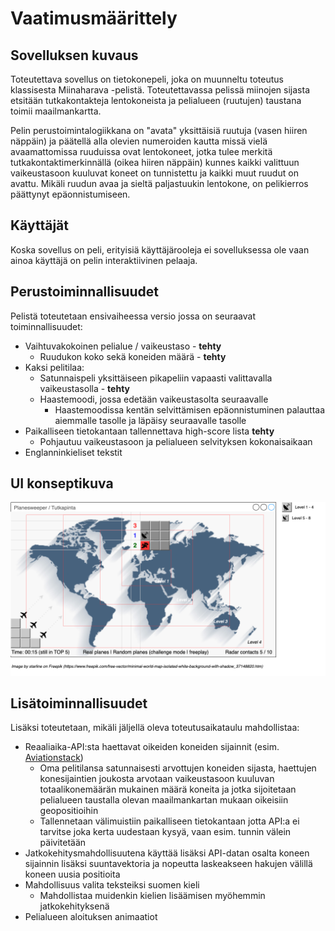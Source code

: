 # Vaatimusmäärittely

## Sovelluksen kuvaus

Toteutettava sovellus on tietokonepeli, joka on muunneltu toteutus klassisesta Miinaharava -pelistä. Toteutettavassa pelissä miinojen sijasta etsitään tutkakontakteja lentokoneista ja pelialueen (ruutujen) taustana toimii maailmankartta. 

Pelin perustoimintalogiikkana on "avata" yksittäisiä ruutuja (vasen hiiren näppäin) ja päätellä alla olevien numeroiden kautta missä vielä avaamattomissa ruuduissa ovat lentokoneet, jotka tulee merkitä tutkakontaktimerkinnällä (oikea hiiren näppäin) kunnes kaikki valittuun vaikeustasoon kuuluvat koneet on tunnistettu ja kaikki muut ruudut on avattu. Mikäli ruudun avaa ja sieltä paljastuukin lentokone, on pelikierros päättynyt epäonnistumiseen.

## Käyttäjät

Koska sovellus on peli, erityisiä käyttäjärooleja ei sovelluksessa ole vaan ainoa käyttäjä on pelin interaktiivinen pelaaja.

## Perustoiminnallisuudet

Pelistä toteutetaan ensivaiheessa versio jossa on seuraavat toiminnallisuudet:

- Vaihtuvakokoinen pelialue / vaikeustaso - **tehty**
  - Ruudukon koko sekä koneiden määrä - **tehty**
- Kaksi pelitilaa: 
  - Satunnaispeli yksittäiseen pikapeliin vapaasti valittavalla vaikeustasolla - **tehty**
  - Haastemoodi, jossa edetään vaikeustasolta seuraavalle
    - Haastemoodissa kentän selvittämisen epäonnistuminen palauttaa aiemmalle tasolle ja läpäisy seuraavalle tasolle
- Paikalliseen tietokantaan tallennettava high-score lista **tehty**
  - Pohjautuu vaikeustasoon ja pelialueen selvityksen kokonaisaikaan
- Englanninkieliset tekstit

## UI konseptikuva

![](./kuvat/ui-sketch.png)

## Lisätoiminnallisuudet

Lisäksi toteutetaan, mikäli jäljellä oleva toteutusaikataulu mahdollistaa:

- Reaaliaika-API:sta haettavat oikeiden koneiden sijainnit (esim. [Aviationstack](https://aviationstack.com/))
  - Oma pelitilansa satunnaisesti arvottujen koneiden sijasta, haettujen konesijaintien joukosta arvotaan vaikeustasoon kuuluvan totaalikonemäärän mukainen määrä koneita ja jotka sijoitetaan pelialueen taustalla olevan maailmankartan mukaan oikeisiin geopositioihin
  - Tallennetaan välimuistiin paikalliseen tietokantaan jotta API:a ei tarvitse joka kerta uudestaan kysyä, vaan esim. tunnin välein päivitetään
- Jatkokehitysmahdollisuutena käyttää lisäksi API-datan osalta koneen sijainnin lisäksi suuntavektoria ja nopeutta laskeakseen hakujen välillä koneen uusia positioita
- Mahdollisuus valita teksteiksi suomen kieli
  - Mahdollistaa muidenkin kielien lisäämisen myöhemmin jatkokehityksenä
- Pelialueen aloituksen animaatiot
